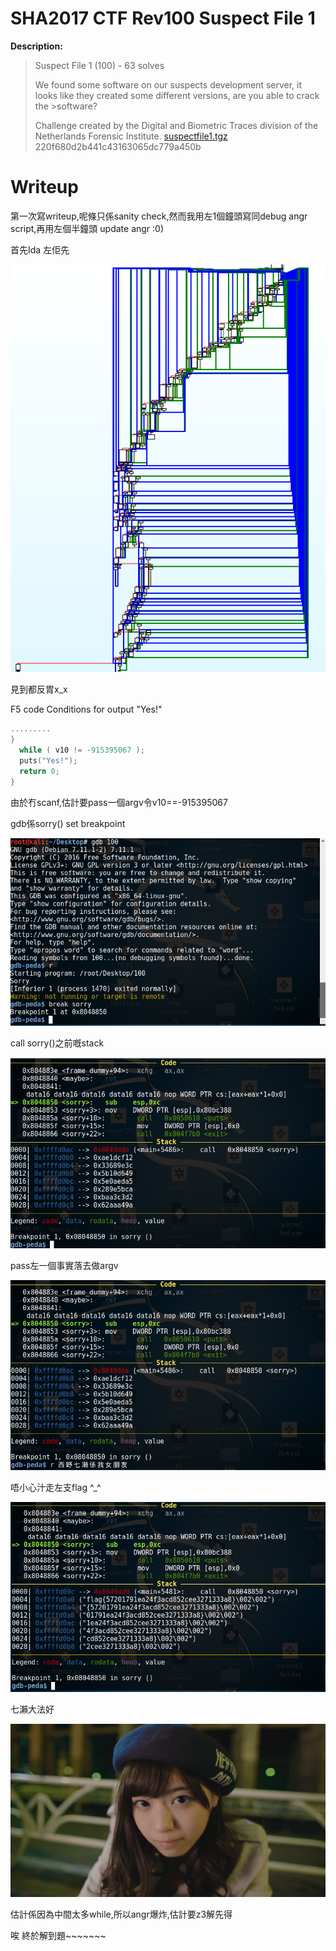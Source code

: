 # SHA2017 CTF Rev100 Suspect File 1

**Description:**

>Suspect File 1 (100) - 63 solves
>
>We found some software on our suspects development server, it looks like they created some different versions, are you able to crack the >software?
>
>Challenge created by the Digital and Biometric Traces division of the Netherlands Forensic Institute.
> [suspectfile1.tgz](./suspectfile1.tgz)    220f680d2b441c43163065dc779a450b

# Writeup

第一次寫writeup,呢條只係sanity check,然而我用左1個鐘頭寫同debug angr script,再用左個半鐘頭 update angr :0)

首先Ida 左佢先

![alt text](ida.png)

見到都反胃x_x

F5 code 
Conditions for output "Yes!"

```C++
.........
}
  while ( v10 != -915395067 );
  puts("Yes!");
  return 0;
}


```
由於冇scanf,估計要pass一個argv令v10==-915395067


gdb係sorry() set breakpoint

![alt text](1.png)

call sorry()之前嘅stack

![alt text](2.png)

pass左一個事實落去做argv

![alt text](3.png)

唔小心汁走左支flag ^_^

![alt text](4.png)

七瀨大法好

![alt text](nanase.png)

估計係因為中間太多while,所以angr爆炸,估計要z3解先得

唉 終於解到題~~~~~~~

